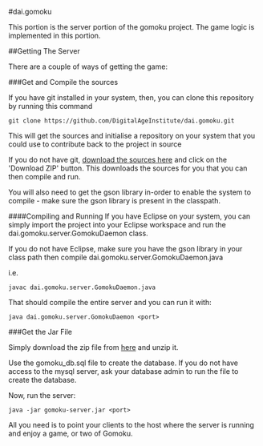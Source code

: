 #dai.gomoku

This portion is the server portion of the gomoku project. The game logic is implemented in this portion.

##Getting The Server

There are a couple of ways of getting the game:

###Get and Compile the sources

If you have git installed in your system, then, you can clone this repository by running this command

	git clone https://github.com/DigitalAgeInstitute/dai.gomoku.git

This will get the sources and initialise a repository on your system that you could use to contribute back to the project in source

If you do not have git, [download the sources here](https://github.com/DigitalAgeInstitute/dai.gomoku) and click on the 'Download ZIP' button.
This downloads the sources for you that you can then compile and run.

You will also need to get the gson library in-order to enable the system to compile - make sure the gson library is present in the classpath.

####Compiling and Running
If you have Eclipse on your system, you can simply import the project into your Eclipse workspace and run the dai.gomoku.server.GomokuDaemon class.

If you do not have Eclipse, make sure you have the gson library in your class path then compile dai.gomoku.server.GomokuDaemon.java

i.e.

	javac dai.gomoku.server.GomokuDaemon.java

That should compile the entire server and you can run it with:

	java dai.gomoku.server.GomokuDaemon <port>

###Get the Jar File

Simply download the zip file from [here](https://github.com/DigitalAgeInstitute/dai.gomoku/tree/master/dist) and unzip it.

Use the gomoku_db.sql file to create the database. If you do not have access to the mysql server, ask your database admin to run the file to create the database.

Now, run the server:

	java -jar gomoku-server.jar <port>

All you need is to point your clients to the host where the server is running and enjoy a game, or two of Gomoku.
